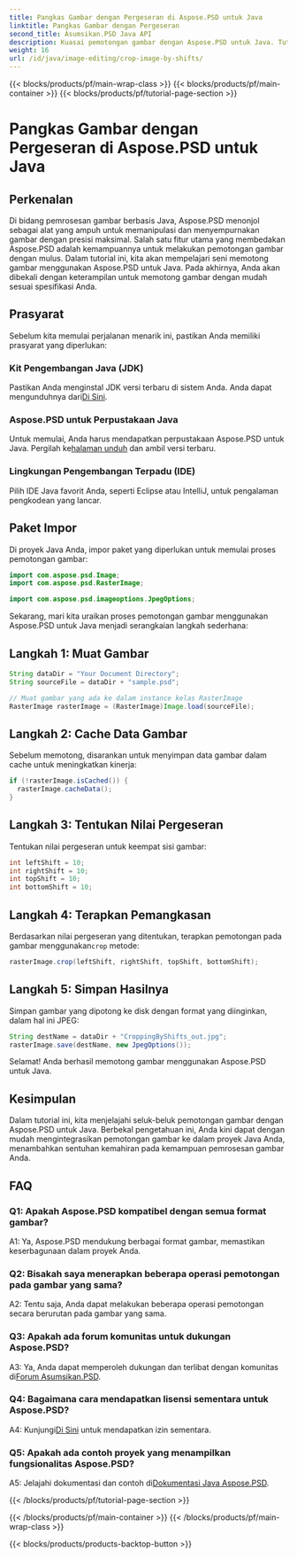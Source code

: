 ```yaml
---
title: Pangkas Gambar dengan Pergeseran di Aspose.PSD untuk Java
linktitle: Pangkas Gambar dengan Pergeseran
second_title: Asumsikan.PSD Java API
description: Kuasai pemotongan gambar dengan Aspose.PSD untuk Java. Tutorial komprehensif untuk manipulasi gambar tanpa hambatan.
weight: 16
url: /id/java/image-editing/crop-image-by-shifts/
---
```


{{< blocks/products/pf/main-wrap-class >}}
{{< blocks/products/pf/main-container >}}
{{< blocks/products/pf/tutorial-page-section >}}

# Pangkas Gambar dengan Pergeseran di Aspose.PSD untuk Java

## Perkenalan

Di bidang pemrosesan gambar berbasis Java, Aspose.PSD menonjol sebagai alat yang ampuh untuk memanipulasi dan menyempurnakan gambar dengan presisi maksimal. Salah satu fitur utama yang membedakan Aspose.PSD adalah kemampuannya untuk melakukan pemotongan gambar dengan mulus. Dalam tutorial ini, kita akan mempelajari seni memotong gambar menggunakan Aspose.PSD untuk Java. Pada akhirnya, Anda akan dibekali dengan keterampilan untuk memotong gambar dengan mudah sesuai spesifikasi Anda.

## Prasyarat

Sebelum kita memulai perjalanan menarik ini, pastikan Anda memiliki prasyarat yang diperlukan:

### Kit Pengembangan Java (JDK)

 Pastikan Anda menginstal JDK versi terbaru di sistem Anda. Anda dapat mengunduhnya dari[Di Sini](https://www.oracle.com/java/technologies/javase-downloads.html).

### Aspose.PSD untuk Perpustakaan Java

 Untuk memulai, Anda harus mendapatkan perpustakaan Aspose.PSD untuk Java. Pergilah ke[halaman unduh](https://releases.aspose.com/psd/java/) dan ambil versi terbaru.

### Lingkungan Pengembangan Terpadu (IDE)

Pilih IDE Java favorit Anda, seperti Eclipse atau IntelliJ, untuk pengalaman pengkodean yang lancar.

## Paket Impor

Di proyek Java Anda, impor paket yang diperlukan untuk memulai proses pemotongan gambar:

```java
import com.aspose.psd.Image;
import com.aspose.psd.RasterImage;

import com.aspose.psd.imageoptions.JpegOptions;
```

Sekarang, mari kita uraikan proses pemotongan gambar menggunakan Aspose.PSD untuk Java menjadi serangkaian langkah sederhana:

## Langkah 1: Muat Gambar

```java
String dataDir = "Your Document Directory";
String sourceFile = dataDir + "sample.psd";

// Muat gambar yang ada ke dalam instance kelas RasterImage
RasterImage rasterImage = (RasterImage)Image.load(sourceFile);
```

## Langkah 2: Cache Data Gambar

Sebelum memotong, disarankan untuk menyimpan data gambar dalam cache untuk meningkatkan kinerja:

```java
if (!rasterImage.isCached()) {
  rasterImage.cacheData();
}
```

## Langkah 3: Tentukan Nilai Pergeseran

Tentukan nilai pergeseran untuk keempat sisi gambar:

```java
int leftShift = 10;
int rightShift = 10;
int topShift = 10;
int bottomShift = 10;
```

## Langkah 4: Terapkan Pemangkasan

 Berdasarkan nilai pergeseran yang ditentukan, terapkan pemotongan pada gambar menggunakan`crop` metode:

```java
rasterImage.crop(leftShift, rightShift, topShift, bottomShift);
```

## Langkah 5: Simpan Hasilnya

Simpan gambar yang dipotong ke disk dengan format yang diinginkan, dalam hal ini JPEG:

```java
String destName = dataDir + "CroppingByShifts_out.jpg";
rasterImage.save(destName, new JpegOptions());
```

Selamat! Anda berhasil memotong gambar menggunakan Aspose.PSD untuk Java.

## Kesimpulan

Dalam tutorial ini, kita menjelajahi seluk-beluk pemotongan gambar dengan Aspose.PSD untuk Java. Berbekal pengetahuan ini, Anda kini dapat dengan mudah mengintegrasikan pemotongan gambar ke dalam proyek Java Anda, menambahkan sentuhan kemahiran pada kemampuan pemrosesan gambar Anda.

## FAQ

### Q1: Apakah Aspose.PSD kompatibel dengan semua format gambar?

A1: Ya, Aspose.PSD mendukung berbagai format gambar, memastikan keserbagunaan dalam proyek Anda.

### Q2: Bisakah saya menerapkan beberapa operasi pemotongan pada gambar yang sama?

A2: Tentu saja, Anda dapat melakukan beberapa operasi pemotongan secara berurutan pada gambar yang sama.

### Q3: Apakah ada forum komunitas untuk dukungan Aspose.PSD?

 A3: Ya, Anda dapat memperoleh dukungan dan terlibat dengan komunitas di[Forum Asumsikan.PSD](https://forum.aspose.com/c/psd/34).

### Q4: Bagaimana cara mendapatkan lisensi sementara untuk Aspose.PSD?

 A4: Kunjungi[Di Sini](https://purchase.aspose.com/temporary-license/) untuk mendapatkan izin sementara.

### Q5: Apakah ada contoh proyek yang menampilkan fungsionalitas Aspose.PSD?

 A5: Jelajahi dokumentasi dan contoh di[Dokumentasi Java Aspose.PSD](https://reference.aspose.com/psd/java/).

{{< /blocks/products/pf/tutorial-page-section >}}

{{< /blocks/products/pf/main-container >}}
{{< /blocks/products/pf/main-wrap-class >}}

{{< blocks/products/products-backtop-button >}}
